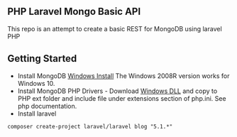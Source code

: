 ## PHP Laravel Mongo Basic API

This repo is an attempt to create a basic REST for MongoDB using laravel PHP

## Getting Started

* Install MongoDB [Windows Install](https://www.mongodb.com/download-center#community) The Windows 2008R version works for Windows 10.
* Install MongoDB PHP Drivers - Download [Windows DLL](https://pecl.php.net/package/mongodb) and copy to PHP ext folder and include file under extensions section of php.ini. See php documentation.
* Install laravel
```Shell
composer create-project laravel/laravel blog "5.1.*"
```